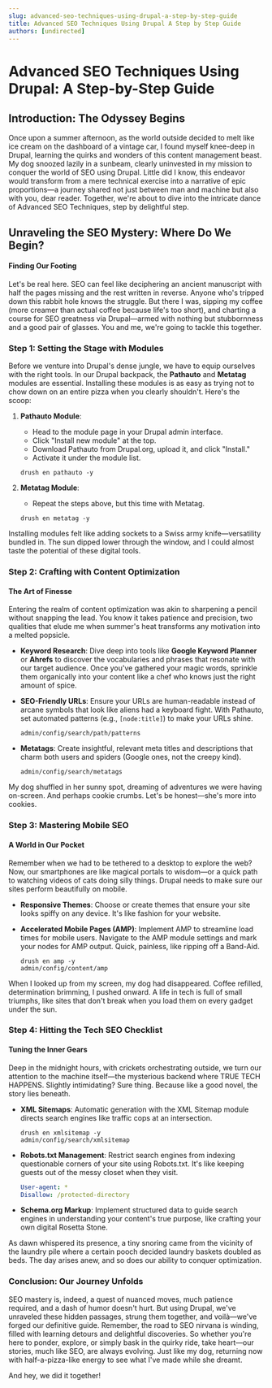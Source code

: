```yaml
---
slug: advanced-seo-techniques-using-drupal-a-step-by-step-guide
title: Advanced SEO Techniques Using Drupal A Step by Step Guide
authors: [undirected]
---
```



# Advanced SEO Techniques Using Drupal: A Step-by-Step Guide

## Introduction: The Odyssey Begins

Once upon a summer afternoon, as the world outside decided to melt like ice cream on the dashboard of a vintage car, I found myself knee-deep in Drupal, learning the quirks and wonders of this content management beast. My dog snoozed lazily in a sunbeam, clearly uninvested in my mission to conquer the world of SEO using Drupal. Little did I know, this endeavor would transform from a mere technical exercise into a narrative of epic proportions—a journey shared not just between man and machine but also with you, dear reader. Together, we're about to dive into the intricate dance of Advanced SEO Techniques, step by delightful step.

## Unraveling the SEO Mystery: Where Do We Begin?

#### Finding Our Footing

Let's be real here. SEO can feel like deciphering an ancient manuscript with half the pages missing and the rest written in reverse. Anyone who's tripped down this rabbit hole knows the struggle. But there I was, sipping my coffee (more creamer than actual coffee because life's too short), and charting a course for SEO greatness via Drupal—armed with nothing but stubbornness and a good pair of glasses. You and me, we're going to tackle this together.

### Step 1: Setting the Stage with Modules

Before we venture into Drupal's dense jungle, we have to equip ourselves with the right tools. In our Drupal backpack, the **Pathauto** and **Metatag** modules are essential. Installing these modules is as easy as trying not to chow down on an entire pizza when you clearly shouldn't. Here's the scoop:

1. **Pathauto Module**:  
   - Head to the module page in your Drupal admin interface.  
   - Click "Install new module" at the top.  
   - Download Pathauto from Drupal.org, upload it, and click "Install."  
   - Activate it under the module list.

   ```shell
   drush en pathauto -y
   ```

2. **Metatag Module**:  
   - Repeat the steps above, but this time with Metatag.
   ```shell
   drush en metatag -y
   ```

Installing modules felt like adding sockets to a Swiss army knife—versatility bundled in. The sun dipped lower through the window, and I could almost taste the potential of these digital tools.

### Step 2: Crafting with Content Optimization

#### The Art of Finesse

Entering the realm of content optimization was akin to sharpening a pencil without snapping the lead. You know it takes patience and precision, two qualities that elude me when summer's heat transforms any motivation into a melted popsicle. 

- **Keyword Research**: Dive deep into tools like **Google Keyword Planner** or **Ahrefs** to discover the vocabularies and phrases that resonate with our target audience. Once you've gathered your magic words, sprinkle them organically into your content like a chef who knows just the right amount of spice.
  
- **SEO-Friendly URLs**: Ensure your URLs are human-readable instead of arcane symbols that look like aliens had a keyboard fight. With Pathauto, set automated patterns (e.g., `[node:title]`) to make your URLs shine.

   ```shell
   admin/config/search/path/patterns
   ```

- **Metatags**: Create insightful, relevant meta titles and descriptions that charm both users and spiders (Google ones, not the creepy kind).

   ```shell
   admin/config/search/metatags
   ```

My dog shuffled in her sunny spot, dreaming of adventures we were having on-screen. And perhaps cookie crumbs. Let's be honest—she's more into cookies.

### Step 3: Mastering Mobile SEO

#### A World in Our Pocket

Remember when we had to be tethered to a desktop to explore the web? Now, our smartphones are like magical portals to wisdom—or a quick path to watching videos of cats doing silly things. Drupal needs to make sure our sites perform beautifully on mobile.

- **Responsive Themes**: Choose or create themes that ensure your site looks spiffy on any device. It's like fashion for your website.

- **Accelerated Mobile Pages (AMP)**: Implement AMP to streamline load times for mobile users. Navigate to the AMP module settings and mark your nodes for AMP output. Quick, painless, like ripping off a Band-Aid.

   ```shell
   drush en amp -y
   admin/config/content/amp
   ```

When I looked up from my screen, my dog had disappeared. Coffee refilled, determination brimming, I pushed onward. A life in tech is full of small triumphs, like sites that don't break when you load them on every gadget under the sun.

### Step 4: Hitting the Tech SEO Checklist

#### Tuning the Inner Gears

Deep in the midnight hours, with crickets orchestrating outside, we turn our attention to the machine itself—the mysterious backend where TRUE TECH HAPPENS. Slightly intimidating? Sure thing. Because like a good novel, the story lies beneath.

- **XML Sitemaps**: Automatic generation with the XML Sitemap module directs search engines like traffic cops at an intersection.

   ```shell
   drush en xmlsitemap -y
   admin/config/search/xmlsitemap
   ```

- **Robots.txt Management**: Restrict search engines from indexing questionable corners of your site using Robots.txt. It's like keeping guests out of the messy closet when they visit.

   ```yaml
   User-agent: *
   Disallow: /protected-directory
   ```

- **Schema.org Markup**: Implement structured data to guide search engines in understanding your content's true purpose, like crafting your own digital Rosetta Stone.

As dawn whispered its presence, a tiny snoring came from the vicinity of the laundry pile where a certain pooch decided laundry baskets doubled as beds. The day arises anew, and so does our ability to conquer optimization.

### Conclusion: Our Journey Unfolds

SEO mastery is, indeed, a quest of nuanced moves, much patience required, and a dash of humor doesn't hurt. But using Drupal, we've unraveled these hidden passages, strung them together, and voilà—we've forged our definitive guide. Remember, the road to SEO nirvana is winding, filled with learning detours and delightful discoveries. So whether you're here to ponder, explore, or simply bask in the quirky ride, take heart—our stories, much like SEO, are always evolving. Just like my dog, returning now with half-a-pizza-like energy to see what I've made while she dreamt.

And hey, we did it together!